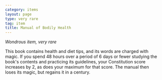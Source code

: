```yaml
---
category: items
layout: page
type: very rare
tag: item
title: Manual of Bodily Health 
---
```

_Wondrous item, very rare_ 

This book contains health and diet tips, and its words are charged with magic. If you spend 48 hours over a period of 6 days or fewer studying the book's contents and practicing its guidelines, your Constitution score increases by 2, as does your maximum for that score. The manual then loses its magic, but regains it in a century. 
